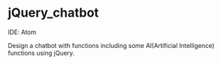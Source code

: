 # jQuery_chatbot

IDE: Atom

Design a chatbot with functions including some AI(Artificial Intelligence) functions using jQuery.
